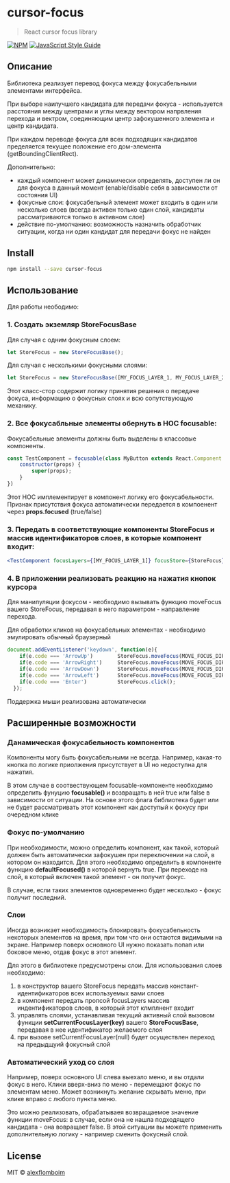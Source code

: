 # cursor-focus

> React cursor focus library

[![NPM](https://img.shields.io/npm/v/cursor-focus.svg)](https://www.npmjs.com/package/cursor-focus) [![JavaScript Style Guide](https://img.shields.io/badge/code_style-standard-brightgreen.svg)](https://standardjs.com)

## Описание

Библиотека реализует перевод фокуса между фокусабельными элементами интерфейса.

При выборе наилучшего кандидата для передачи фокуса - используется расстояния между центрами и углы между вектором напрвления перехода и вектром, соединяющим центр зафокушенного элемента и центр кандидата.

При каждом переводе фокуса для всех подходящих кандидатов пределяется текущее положение его дом-элемента (getBoundingClientRect).

Дополнительно:
- каждый компонент может динамически определять, доступен ли он для фокуса в данный момент (enable/disable себя в зависимости от состояния UI)
- фокусные слои: фокусабельный элемент может входить в один или несколько слоев (всегда активен только один слой, кандидаты рассматриваются только в активном слое)
- действие по-умолчанию: возможность назначить обработчик ситуации, когда ни один кандидат для передачи фокус не найден

## Install

```bash
npm install --save cursor-focus
```

## Использование

Для работы неободимо:

### 1. Создать экземляр StoreFocusBase

Для случая с одним фокусным слоем:
```jsx
let StoreFocus = new StoreFocusBase();
```

Для случая с несколькими фокусными слоями:
```jsx
let StoreFocus = new StoreFocusBase([MY_FOCUS_LAYER_1, MY_FOCUS_LAYER_2]);
```

Этот класс-стор содержит логику принятия решения о передаче фокуса, информацию о фокусных слоях и всю сопутствующую механику.

### 2. Все фокусабльные элементы обернуть в HOC focusable:

Фокусабельные элементы должны быть выделены в классовые компоненты.

```jsx
const TestComponent = focusable(class MyButton extends React.Component {
    constructor(props) {
        super(props);
    }
})

```
Этот HOC имплементирует в компонент логику его фокусабельности. Признак присутствия фокуса автоматически передается в компоенент через **props.focused** (true/false)
### 3. Передать в соответствующие компоненты StoreFocus и массив идентификаторов слоев, в которые компонент входит:
```jsx
<TestComponent focusLayers={[MY_FOCUS_LAYER_1]} focusStore={StoreFocus}/>
```

### 4. В приложении реализовать реакцию на нажатия кнопок курсора

Для манипуляции фокусом - необходимо вызывать функцию moveFocus вашего StoreFocus, передавая в него параметром - направление перехода.

Для обработки кликов на фокусабельных элементах - необходимо эмулировать обычный браузерный
```jsx
document.addEventListener('keydown', function(e){
    if(e.code === 'ArrowUp')        StoreFocus.moveFocus(MOVE_FOCUS_DIRECTION.UP);
    if(e.code === 'ArrowRight')     StoreFocus.moveFocus(MOVE_FOCUS_DIRECTION.RIGHT);
    if(e.code === 'ArrowDown')      StoreFocus.moveFocus(MOVE_FOCUS_DIRECTION.DOWN);
    if(e.code === 'ArrowLeft')      StoreFocus.moveFocus(MOVE_FOCUS_DIRECTION.LEFT);
    if(e.code === 'Enter')          StoreFocus.click();
  });
```

Поддержка мыши реализована автоматически

## Расширенные возможности

### Данамическая фокусабельность компонентов

Компоненты могу быть фокусабельными не всегда. Например, какая-то кнопка по логике приолжения присутствует в UI но недоступна для нажатия.

В этом случае в соотвествующем focusable-компоненте необходимо определить фунуцию **focusable()** и возвращать в ней true или false в зависимости от ситуации. На основе этого флага библиотека будет или не будет рассматривать этот компонент как доступый к фокусу при очередном клике

### Фокус по-умолчанию

При необходимости, можно определить компонент, как такой, который должен быть автоматически зафокушен при переключении на слой, в котором он находится. Для этого необходимо определить в компоненте функцию **defaultFocused()** в которой вернуть true. При переходе на слой, в который включен такой элемент - он получит фокус.

В случае, если таких элементов одновременно будет несколько - фокус получит последний.

### Слои

Иногда возникает необходимость блокировать фокусабельность некоторых элементов на время, при том что они остаются видимыми на экране. Например поверх основного UI нужно показать попап или боковое меню, отдав фокус в этот элемент.

Для этого в библиотеке предусмотрены слои. Для использования слоев необходимо:
1. в конструктор вашего StoreFocus передать массив констант-идентификаторов всех используемых вами слоев
2. в компонент передать пропсой focusLayers массив индентификаторов слоев, в который этот клмплнент входит
3. управлять слоями, устанавливая текущий активный слой вызовом функции **setCurrentFocusLayer(key)** вашего **StoreFocusBase**, передавая в нее идентификатор желаемого слоя
4. при вызове setCurrentFocusLayer(null) будет осуществлен переход на предыдщуий фокусный слой

### Автоматический уход со слоя

Например, поверх основного UI слева выехало меню, и вы отдали фокус в него. Клики вверх-вниз по меню - перемещают фокус по элементам меню. Может возникнуть желание скрывать меню, при клике вправо с любого пункта меню.

Это можно реализовать, обрабатываея возвращаемое значение функции moveFocus: в случае, если она не нашла подходящего кандидата - она вовращает false. В этой ситуации вы можете применить дополнительную логику - например сменить фокусный слой.




## License

MIT © [alexflomboim](https://github.com/alexflomboim)
